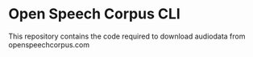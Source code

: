 # Open Speech Corpus CLI

This repository contains the code required to download audiodata from openspeechcorpus.com
